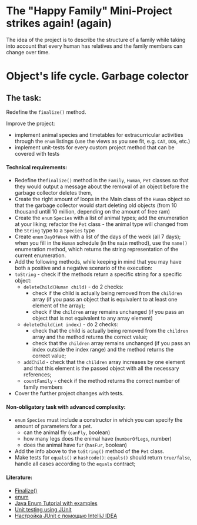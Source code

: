 # The "Happy Family" Mini-Project strikes again! (again)

The idea of the project is to describe the structure of a family while taking into account that every human has relatives and the family members can change over time.

# Object's life cycle. Garbage colector
## The task:

Redefine the `finalize()` method. 

Improve the project: 
 - implement animal species and timetables for extracurricular activities through the `enum` listings (use the views as you see fit, e.g. `CAT`, `DOG`, etc.)
 - implement unit-tests for every custom project method that can be covered with tests

#### Technical requirements:
- Redefine the`finalize()` method in the `Family`, `Human`, `Pet` classes so that they would output a message about the removal of an object before the garbage collector deletes them,
- Create the right amount of loops in the Main class of the `Human` object so that the garbage collector would start deleting old objects (from 10 thousand untill 10 million, depending on the amount of free ram)
- Create the `enum` `Species` with a list of animal types; add the enumeration at your liking; refactor the `Pet` class - the animal type will changed from the `String` type to a `Species` type
- Create `enum` `DayOfWeek` with a list of the days of the week (all 7 days); when you fill in the `Human` schedule (in the `main` method), use the `name()` enumeration method, which returns the string representation of the current enumeration.
- Add the following methods, while keeping in mind that you may have both a positive and a negative scenario of the execution:
- `toString` - check if the methods return a specific string for a specific object:
  - `deleteChild(Human child)` - do 2 checks: 
    - check if the child is actually being removed from the `children` array (if you pass an object that is equivalent to at least one element of the array);
    - check if the `children` array remains unchanged (if you pass an object that is not equivalent to any array element)
  - `deleteChild(int index)` - do 2 checks: 
    - check that the child is actually being removed from the `children` array and the method returns the correct value;
    - check that the `children` array remains unchanged (if you pass an index outside the index range) and the method returns the correct value;
  - `addChild` - check that the  `children` array increases by one element and that this element is the passed object with all the necessary references;
  - `countFamily` - check if the method returns the correct number of family members
- Cover the further project changes with tests.


#### Non-obligatory task with advanced complexity:
- `enum` `Species` must include a constructor in which you can specify the amount of parameters for a pet.
  - can the animal fly (`canFly`, boolean)
  - how many legs does the enimal have (`numberOfLegs`, number)
  - does the animal have fur (`hasFur`, boolean)
- Add the info above to the `toString()` method of the `Pet` class.
- Make tests for `equals()` и `hashcode()`:  `equals()` should return `true/false`, handle all cases according to the `equals` contract; 

#### Literature:
- [Finalize()](https://www.baeldung.com/java-finalize)
- [enum](https://www.w3schools.com/java/java_enums.asp)
- [Java Enum Tutorial with examples](https://beginnersbook.com/2014/09/java-enum-examples/)
- [Unit testing using JUnit](https://www.vogella.com/tutorials/JUnit/article.html)
- [Настройка JUnit с помощью IntelliJ IDEA](https://stackoverflow.com/questions/19330832/setting-up-junit-with-intellij-idea)
